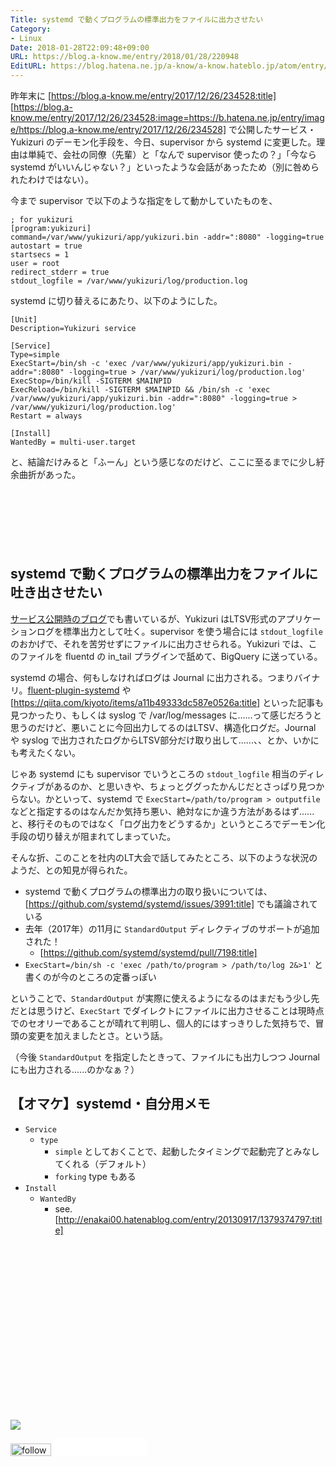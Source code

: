 ```yaml
---
Title: systemd で動くプログラムの標準出力をファイルに出力させたい
Category:
- Linux
Date: 2018-01-28T22:09:48+09:00
URL: https://blog.a-know.me/entry/2018/01/28/220948
EditURL: https://blog.hatena.ne.jp/a-know/a-know.hateblo.jp/atom/entry/8599973812341615303
---
```


昨年末に [https://blog.a-know.me/entry/2017/12/26/234528:title] [https://blog.a-know.me/entry/2017/12/26/234528:image=https://b.hatena.ne.jp/entry/image/https://blog.a-know.me/entry/2017/12/26/234528] で公開したサービス・Yukizuri のデーモン化手段を、今日、supervisor から systemd に変更した。理由は単純で、会社の同僚（先輩）と「なんで supervisor 使ったの？」「今なら systemd がいいんじゃない？」といったような会話があったため（別に咎められたわけではない）。


今まで supervisor で以下のような指定をして動かしていたものを、

```
; for yukizuri
[program:yukizuri]
command=/var/www/yukizuri/app/yukizuri.bin -addr=":8080" -logging=true
autostart = true
startsecs = 1
user = root
redirect_stderr = true
stdout_logfile = /var/www/yukizuri/log/production.log
```

systemd に切り替えるにあたり、以下のようにした。

```
[Unit]
Description=Yukizuri service

[Service]
Type=simple
ExecStart=/bin/sh -c 'exec /var/www/yukizuri/app/yukizuri.bin -addr=":8080" -logging=true > /var/www/yukizuri/log/production.log'
ExecStop=/bin/kill -SIGTERM $MAINPID
ExecReload=/bin/kill -SIGTERM $MAINPID && /bin/sh -c 'exec /var/www/yukizuri/app/yukizuri.bin -addr=":8080" -logging=true > /var/www/yukizuri/log/production.log'
Restart = always

[Install]
WantedBy = multi-user.target
```

と、結論だけみると「ふーん」という感じなのだけど、ここに至るまでに少し紆余曲折があった。




<!-- more -->


<script async src="//pagead2.googlesyndication.com/pagead/js/adsbygoogle.js"></script>
<!-- article-top -->
<ins class="adsbygoogle"
     style="display:inline-block;width:728px;height:90px"
     data-ad-client="ca-pub-3463034538369189"
     data-ad-slot="8367620130"></ins>
<script>
(adsbygoogle = window.adsbygoogle || []).push({});
</script>



## systemd で動くプログラムの標準出力をファイルに吐き出させたい
[サービス公開時のブログ](https://blog.a-know.me/entry/2017/12/26/234528)でも書いているが、Yukizuri はLTSV形式のアプリケーションログを標準出力として吐く。supervisor を使う場合には `stdout_logfile` のおかげで、それを苦労せずにファイルに出力させられる。Yukizuri では、このファイルを fluentd の in_tail プラグインで舐めて、BigQuery に送っている。


systemd の場合、何もしなければログは Journal に出力される。つまりバイナリ。[fluent-plugin-systemd](https://github.com/reevoo/fluent-plugin-systemd) や [https://qiita.com/kiyoto/items/a11b49333dc587e0526a:title] といった記事も見つかったり、もしくは syslog で /var/log/messages に......って感じだろうと思うのだけど、悪いことに今回出力してるのはLTSV、構造化ログだ。Journal や syslog で出力されたログからLTSV部分だけ取り出して......、、とか、いかにも考えたくない。


じゃあ systemd にも supervisor でいうところの `stdout_logfile` 相当のディレクティブがあるのか、と思いきや、ちょっとググったかんじだとさっぱり見つからない。かといって、systemd で `ExecStart=/path/to/program > outputfile` などと指定するのはなんだか気持ち悪い、絶対なにか違う方法があるはず......と、移行そのものではなく「ログ出力をどうするか」というところでデーモン化手段の切り替えが阻まれてしまっていた。


そんな折、このことを社内のLT大会で話してみたところ、以下のような状況のようだ、との知見が得られた。


- systemd で動くプログラムの標準出力の取り扱いについては、[https://github.com/systemd/systemd/issues/3991:title] でも議論されている
- 去年（2017年）の11月に `StandardOutput` ディレクティブのサポートが追加された！
    - [https://github.com/systemd/systemd/pull/7198:title]
- `ExecStart=/bin/sh -c 'exec /path/to/program > /path/to/log 2&>1'` と書くのが今のところの定番っぽい


ということで、`StandardOutput` が実際に使えるようになるのはまだもう少し先だとは思うけど、`ExecStart` でダイレクトにファイルに出力させることは現時点でのセオリーであることが晴れて判明し、個人的にはすっきりした気持ちで、冒頭の変更を加えましたとさ。という話。


（今後 `StandardOutput` を指定したときって、ファイルにも出力しつつ Journal にも出力される......のかなぁ？）


## 【オマケ】systemd・自分用メモ
- `Service`
    - `type`
        - `simple` としておくことで、起動したタイミングで起動完了とみなしてくれる（デフォルト）
        - `forking` type もある
- `Install`
    - `WantedBy`
        - see. [http://enakai00.hatenablog.com/entry/20130917/1379374797:title]



<div>
<br>
<script async src="//pagead2.googlesyndication.com/pagead/js/adsbygoogle.js"></script>
<!-- article-bottom2 -->
<ins class="adsbygoogle"
     style="display:inline-block;width:300px;height:250px"
     data-ad-client="ca-pub-3463034538369189"
     data-ad-slot="5274552934"></ins>
<script>
(adsbygoogle = window.adsbygoogle || []).push({});
</script>

<a href="http://bit.ly/grass-graph" target='blank' rel="nofollow"><img src="https://cdn-ak.f.st-hatena.com/images/fotolife/a/a-know/20170405/20170405220342.png"></a>
<br>
</div>

<div>
<a href='http://cloud.feedly.com/#subscription%2Ffeed%2Fhttp%3A%2F%2Fblog.a-know.me%2Ffeed'  target='blank'><img id='feedlyFollow' src='//s3.feedly.com/img/follows/feedly-follow-rectangle-volume-small_2x.png' alt='follow us in feedly' width='65' height='20'></a>



<iframe src="//blog.hatena.ne.jp/a-know/a-know.hateblo.jp/subscribe/iframe" allowtransparency="true" frameborder="0" scrolling="no" width="150" height="28"></iframe>
</div>

